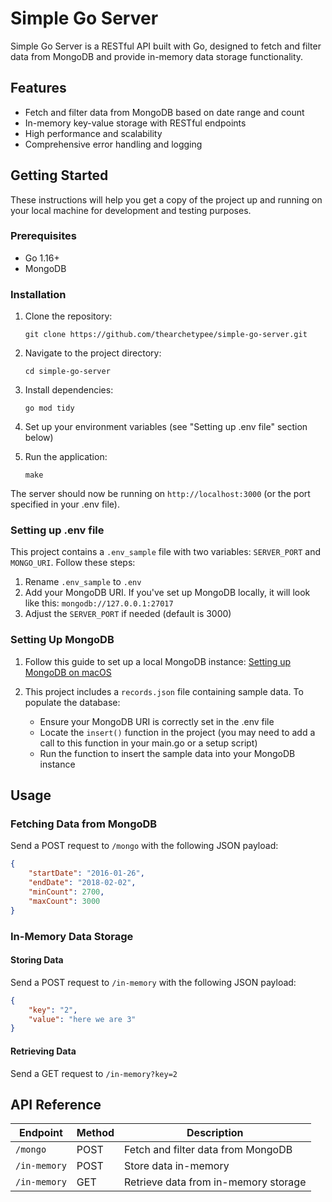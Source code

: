 # Simple Go Server

Simple Go Server is a RESTful API built with Go, designed to fetch and filter data from MongoDB and provide in-memory data storage functionality.

## Features

- Fetch and filter data from MongoDB based on date range and count
- In-memory key-value storage with RESTful endpoints
- High performance and scalability
- Comprehensive error handling and logging

## Getting Started

These instructions will help you get a copy of the project up and running on your local machine for development and testing purposes.

### Prerequisites

- Go 1.16+
- MongoDB

### Installation

1. Clone the repository:
   ```
   git clone https://github.com/thearchetypee/simple-go-server.git
   ```

2. Navigate to the project directory:
   ```
   cd simple-go-server
   ```

3. Install dependencies:
   ```
   go mod tidy
   ```

4. Set up your environment variables (see "Setting up .env file" section below)

5. Run the application:
   ```
   make
   ```

The server should now be running on `http://localhost:3000` (or the port specified in your .env file).

### Setting up .env file

This project contains a `.env_sample` file with two variables: `SERVER_PORT` and `MONGO_URI`. Follow these steps:

1. Rename `.env_sample` to `.env`
2. Add your MongoDB URI. If you've set up MongoDB locally, it will look like this: `mongodb://127.0.0.1:27017`
3. Adjust the `SERVER_PORT` if needed (default is 3000)

### Setting Up MongoDB

1. Follow this guide to set up a local MongoDB instance: [Setting up MongoDB on macOS](https://www.prisma.io/dataguide/mongodb/setting-up-a-local-mongodb-database#setting-up-mongodb-on-macos)

2. This project includes a `records.json` file containing sample data. To populate the database:
   - Ensure your MongoDB URI is correctly set in the .env file
   - Locate the `insert()` function in the project (you may need to add a call to this function in your main.go or a setup script)
   - Run the function to insert the sample data into your MongoDB instance

## Usage

### Fetching Data from MongoDB

Send a POST request to `/mongo` with the following JSON payload:

```json
{
    "startDate": "2016-01-26",
    "endDate": "2018-02-02",
    "minCount": 2700,
    "maxCount": 3000
}
```

### In-Memory Data Storage

#### Storing Data

Send a POST request to `/in-memory` with the following JSON payload:

```json
{
    "key": "2",
    "value": "here we are 3"
}
```

#### Retrieving Data

Send a GET request to `/in-memory?key=2`

## API Reference

| Endpoint | Method | Description |
|----------|--------|-------------|
| `/mongo` | POST | Fetch and filter data from MongoDB |
| `/in-memory` | POST | Store data in-memory |
| `/in-memory` | GET | Retrieve data from in-memory storage |
